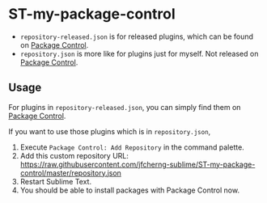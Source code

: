 # ST-my-package-control

- `repository-released.json` is for released plugins, which can be found on [Package Control][package-control].
- `repository.json` is more like for plugins just for myself. Not released on [Package Control][package-control].

## Usage

For plugins in `repository-released.json`, you can simply find them on [Package Control][package-control].

If you want to use those plugins which is in `repository.json`,

1. Execute `Package Control: Add Repository` in the command palette.
1. Add this custom repository URL:
   https://raw.githubusercontent.com/jfcherng-sublime/ST-my-package-control/master/repository.json
1. Restart Sublime Text.
1. You should be able to install packages with Package Control now.

[package-control]: https://packagecontrol.io
